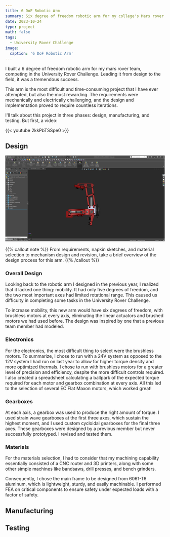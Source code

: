 ```yaml
---
title: 6 DoF Robotic Arm
summary: Six degree of freedom robotic arm for my college's Mars rover team.
date: 2023-10-24
type: project
math: false
tags:
  - University Rover Challenge
image:
  caption: '6 DoF Robotic Arm'
---
```


I built a 6 degree of freedom robotic arm for my mars rover team, competing in the University Rover Challenge. Leading it from design to the field, it was a tremendous success.

This arm is the most difficult and time-consuming project that I have ever attempted, but also the most rewarding. The requirements were mechanically and electrically challenging, and the design and implementation proved to require countless iterations.

I'll talk about this project in three phases: design, manufacturing, and testing. But first, a video:

{{< youtube 2kkPbTSSpe0 >}}

## Design

![End Effector Screenshot](../../../assets/media/End%20Effector%20Screenshot.png)

{{% callout note %}}
From requirements, napkin sketches, and material selection to mechanism design and revision, take a brief overview of the design process for this arm.
{{% /callout %}}

### Overall Design

Looking back to the robotic arm I designed in the previous year, I realized that it lacked one thing: mobility. It had only five degrees of freedom, and the two most important axes had limited rotational range. This caused us difficulty in completing some tasks in the University Rover Challenge.

To increase mobility, this new arm would have six degrees of freedom, with brushless motors at every axis, eliminating the linear actuators and brushed motors we had used before. The design was inspired by one that a previous team member had modeled.

### Electronics

For the electronics, the most difficult thing to select were the brushless motors. To summarize, I chose to run with a 24V system as opposed to the 12V system I had run on last year to allow for higher torque density and more optimized thermals. I chose to run with brushless motors for a greater level of precision and efficiency, despite the more difficult controls required. I also created a spreadsheet calculating a ballpark of the expected torque required for each motor and gearbox combination at every axis. All this led to the selection of several EC Flat Maxon motors, which worked great!

### Gearboxes

At each axis, a gearbox was used to produce the right amount of torque. I used strain wave gearboxes at the first three axes, which sustain the highest moment, and I used custom cycloidal gearboxes for the final three axes. These gearboxes were designed by a previous member but never successfully prototyped. I revised and tested them.

### Materials

For the materials selection, I had to consider that my machining capability essentially consisted of a CNC router and 3D printers, along with some other simple machines like bandsaws, drill presses, and bench grinders.

Consequently, I chose the main frame to be designed from 6061-T6 aluminum, which is lightweight, sturdy, and easily machinable. I performed FEA on critical components to ensure safety under expected loads with a factor of safety.

## Manufacturing

## Testing